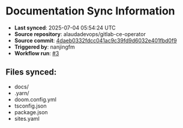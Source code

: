 # Documentation Sync Information

- **Last synced**: 2025-07-04 05:54:24 UTC
- **Source repository**: alaudadevops/gitlab-ce-operator
- **Source commit**: [4daeb0332fdcc041ac9c39fd9d6032e401fbd0f9](https://github.com/alaudadevops/gitlab-ce-operator/commit/4daeb0332fdcc041ac9c39fd9d6032e401fbd0f9)
- **Triggered by**: nanjingfm
- **Workflow run**: [#3](https://github.com/alaudadevops/gitlab-ce-operator/actions/runs/16066867286)

## Files synced:
- docs/
- .yarn/
- doom.config.yml
- tsconfig.json
- package.json
- sites.yaml
